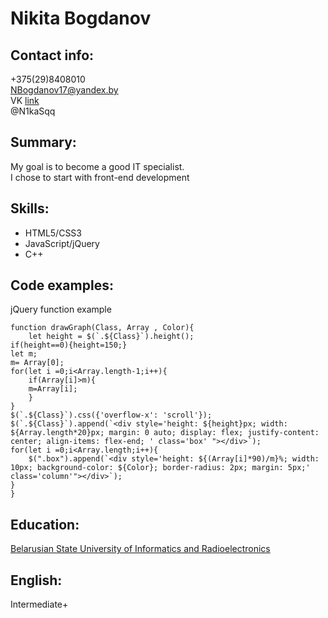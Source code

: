 # Nikita Bogdanov
## Contact info:  
+375(29)8408010</br>
NBogdanov17@yandex.by  
VK [link](https://vk.com/n1kasvk) </br>
@N1kaSqq

## Summary:
My goal is to become a good IT specialist.  
I chose to start with front-end development

## Skills:
  * HTML5/CSS3  
  * JavaScript/jQuery
  * C++  
## Code examples:
jQuery function example
```
function drawGraph(Class, Array , Color){
    let height = $(`.${Class}`).height();
if(height==0){height=150;}
let m;
m= Array[0];
for(let i =0;i<Array.length-1;i++){
    if(Array[i]>m){
    m=Array[i];
    }
}
$(`.${Class}`).css({'overflow-x': 'scroll'});
$(`.${Class}`).append(`<div style='height: ${height}px; width: ${Array.length*20}px; margin: 0 auto; display: flex; justify-content: center; align-items: flex-end; ' class='box' "></div>`);
for(let i =0;i<Array.length;i++){
    $(".box").append(`<div style='height: ${(Array[i]*90)/m}%; width: 10px; background-color: ${Color}; border-radius: 2px; margin: 5px;' class='column'"></div>`);
}
}
```
## Education:
[Belarusian State University of Informatics and Radioelectronics](https://www.bsuir.by/)  
## English:
Intermediate+
